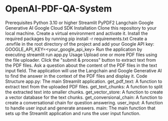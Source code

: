 # OpenAI-PDF-QA-System

Prerequisites
Python 3.10 or higher
Streamlit
PyPDF2
Langchain
Google Generative AI
Google Cloud SDK
Installation
Clone this repository to your local machine.
Create a virtual environment and activate it.
Install the required packages by running pip install -r requirements.txt
Create a .envfile in the root directory of the project and add your Google API key:
GOOGLE_API_KEY=<your_google_api_key>
Run the application by executing streamlit run app.py
Usage
Upload one or more PDF files using the file uploader.
Click the "submit & process" button to extract text from the PDF files.
Ask a question about the content of the PDF files in the text input field.
The application will use the Langchain and Google Generative AI to find the answer in the context of the PDF files and display it.
Code Structure
app.py: The main Streamlit application.
get_pdf_text: A function to extract text from the uploaded PDF files.
get_text_chunks: A function to split the extracted text into smaller chunks.
get_vector_store: A function to create a vector database for the text chunks.
get_conversional_chain: A function to create a conversational chain for question answering.
user_input: A function to handle user input and generate answers.
main: The main function that sets up the Streamlit application and runs the user input function.
